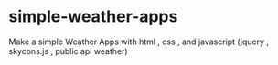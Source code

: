 # simple-weather-apps
Make a simple Weather Apps with html , css , and javascript (jquery , skycons.js , public api weather)

